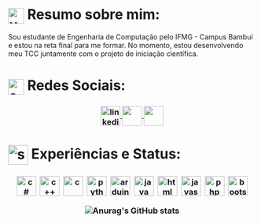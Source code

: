 

# <img align="center" alt="userIcon" width="32" src="https://user-images.githubusercontent.com/44007466/143777584-790487ee-c57d-4f37-850c-209b74507242.png" style="max-width:100%;"> Resumo sobre mim:
Sou estudante de Engenharia de Computação pelo IFMG - Campus Bambuí e estou na reta final para me formar. No momento, estou desenvolvendo meu TCC juntamente com o projeto de iniciação científica. 

# <img align="center" alt="socialIcon" width="32" src="https://user-images.githubusercontent.com/44007466/143777618-893d27e6-2ba6-4a74-af06-a6dfa1bc0a9b.png" style="max-width:100%;"> Redes Sociais:

<h3 align="center">
  <a href="https://www.linkedin.com/in/fabiotempesta/" target="_blank">
    <img align="center" alt="linkedin" width="40" src="https://cdn-icons-png.flaticon.com/512/145/145807.png" style="max-width:100%;">
  </a>
  <a href="https://www.instagram.com/fabiotempesta15/" target="_blank">
    <img  align="center"  src="https://i.ibb.co/1qvWphM/instagram-color-icon-instagram-social-media-png-instagram-icon-11562851673w81euu4rop-removebg-previe.png" width='40' style="max-width:100%;"/>
  </a>
  <a href="https://api.whatsapp.com/send?phone=5535999432713&text=Encontrei%20seu%20contato%20no%20GitHub.%20Gostaria%20de%20falar%20com%20voc%C3%AA!" target="_blank" >
    <img  align="center" src="https://i.ibb.co/rMzZLvF/40-404856-transparent-whatsapp-icon-transparent-png-circle-logo-whatsapp-removebg-preview.png" width='40' style="max-width:100%;"/> 
  </a>
 </h3>



# <img align="center" alt="skillsIcon" width="40" src="https://i.ibb.co/28YF0kg/143777657-03a3c09c-6ea6-4784-ad5e-4aa37f74fc09-removebg-preview.png" style="max-width:100%;"> Experiências e Status:

<h3 align="center">
  
   <img src="https://cdn.jsdelivr.net/gh/devicons/devicon/icons/csharp/csharp-line.svg" alt="c#" widtf="40" height="40" style="max-width:100%;margin: 0 2px;"></img>
  <img src="https://cdn.jsdelivr.net/gh/devicons/devicon/icons/cplusplus/cplusplus-line.svg" alt="c++" widtf="40" height="40" style="max-width:100%;margin: 0 2px;"></img>
  <img src="https://cdn.jsdelivr.net/gh/devicons/devicon/icons/c/c-line.svg" alt="c" widtf="40" height="40" style="max-width:100%;margin: 0 2px;"></img>
  <img src="https://cdn.jsdelivr.net/gh/devicons/devicon/icons/python/python-original-wordmark.svg" alt="python" widtf="40" height="40" style="max-width:100%;margin: 0 2px;"></img>
  <img src="https://cdn.jsdelivr.net/gh/devicons/devicon/icons/arduino/arduino-original-wordmark.svg" alt="arduino" widtf="40" height="40" style="max-width:100%;margin: 0 2px;"/></img>
  <img src="https://cdn.jsdelivr.net/gh/devicons/devicon/icons/java/java-original-wordmark.svg" alt="java" widtf="40" height="40" style="max-width:100%;margin: 0 2px;"></img>
  <img src="https://cdn.jsdelivr.net/gh/devicons/devicon/icons/html5/html5-original-wordmark.svg" alt="html" widtf="40" height="40" style="max-width:100%;margin: 0 2px;"/></img>
  <img src="https://cdn.jsdelivr.net/gh/devicons/devicon/icons/javascript/javascript-plain.svg" alt="javascript" widtf="40" height="40" style="max-width:100%;margin: 0 2px;"></img>
  <img src="https://cdn.jsdelivr.net/gh/devicons/devicon/icons/php/php-original.svg" alt="php" widtf="40" height="40" style="max-width:100%;margin: 0 2px;"/></img>
  <img src="https://cdn.jsdelivr.net/gh/devicons/devicon/icons/bootstrap/bootstrap-plain-wordmark.svg" alt="bootstrap" widtf="40" height="40" style="max-width:100%;margin: 0 2px;"/>
  
  ![Anurag's GitHub stats](https://github-readme-stats.vercel.app/api?username=fabiotempesta&show_icons=true&theme=radical)

</h3>


